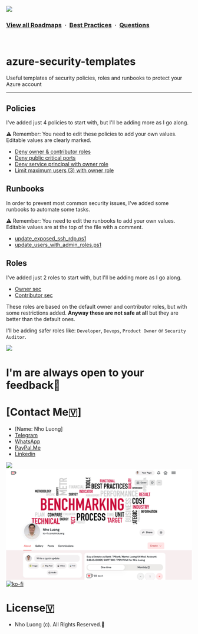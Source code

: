 ![](https://i.imgur.com/waxVImv.png)
### [View all Roadmaps](https://github.com/nholuongut/all-roadmaps) &nbsp;&middot;&nbsp; [Best Practices](https://github.com/nholuongut/all-roadmaps/blob/main/public/best-practices/) &nbsp;&middot;&nbsp; [Questions](https://www.linkedin.com/in/nholuong/)
<br/>

# azure-security-templates
Useful templates of security policies, roles and runbooks to protect your Azure account

---

## Policies

I've added just 4 policies to start with, but I'll be adding more as I go along.

⚠️ Remember: You need to edit these policies to add your own values. 
Editable values are clearly marked.

* [Deny owner & contributor roles](policies/deny_owner_contributor_role.json)
* [Deny public critical ports](policies/deny_public_critical_ports.json)
* [Deny service principal with owner role](policies/deny_service_principal_with_owner_role.json)
* [Limit maximum users (3) with owner role](policies/limit_max_3_user_with_owner_role.json)


## Runbooks

In order to prevent most common security issues, I've added some runbooks to automate some tasks.

⚠️ Remember: You need to edit the runbooks to add your own values. 
Editable values are at the top of the file with a comment.

* [update_exposed_ssh_rdp.ps1](runbooks/update_exposed_ssh_rdp.ps1)
* [update_users_with_admin_roles.ps1](runbooks/update_users_with_admin_roles.ps1)

## Roles

I've added just 2 roles to start with, but I'll be adding more as I go along.

* [Owner sec](roles/owner-sec.json)
* [Contributor sec](roles/contributor-sec.json)

These roles are based on the default owner and contributor roles, but with some restrictions added. **Anyway these are not safe at all** but they are better than the default ones.

I'll be adding safer roles like: `Developer`, `Devops`, `Product Owner` or `Security Auditor`.

![](https://i.imgur.com/waxVImv.png)
# I'm are always open to your feedback🚀
# **[Contact Me🇻]**
* [Name: Nho Luong]
* [Telegram](+84983630781)
* [WhatsApp](+84983630781)
* [PayPal.Me](https://www.paypal.com/paypalme/nholuongut)
* [Linkedin](https://www.linkedin.com/in/nholuong/)

![](https://i.imgur.com/waxVImv.png)
![](Donate.png)
[![ko-fi](https://ko-fi.com/img/githubbutton_sm.svg)](https://ko-fi.com/nholuong)

# License🇻
* Nho Luong (c). All Rights Reserved.🌟
